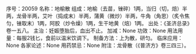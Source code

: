 序号：20059
名称：地榆散
组成：地榆（去苗，锉碎）1两，当归（切，焙）半两，龙骨半两，艾叶（捣成末）半两，蒲黄（微炒）半两，牛角（角思）（炙令焦匀，锉取末）1两，阿胶（炒令燥）1两，生干地黄（焙）1两。
出处：《圣济总录》卷一五八。
主治：妊娠堕胎后，血出不止。
加减：None
功效：None
用法用量：每服2钱匕，食前以温米饮调下。
制备方法：上为散，研匀。
临床应用：None
各家论述：None
用药禁忌：None
附注：龙骨散（《普济方》卷三四三）。
